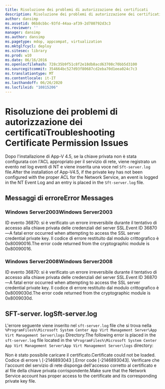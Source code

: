 ```yaml
---
title: Risoluzione dei problemi di autorizzazione dei certificati
description: Risoluzione dei problemi di autorizzazione dei certificati
author: dansimp
ms.assetid: 06b8cbbc-93fd-44aa-af39-2d780792d3c3
ms.reviewer: ''
manager: dansimp
ms.author: dansimp
ms.pagetype: mdop, appcompat, virtualization
ms.mktglfcycl: deploy
ms.sitesec: library
ms.prod: w10
ms.date: 06/16/2016
ms.openlocfilehash: 728c35b9f51c8f2e18db8acd63708c70bb5d3100
ms.sourcegitcommit: 354664bc527d93f80687cd2eba70d1eea024c7c3
ms.translationtype: MT
ms.contentlocale: it-IT
ms.lasthandoff: 06/26/2020
ms.locfileid: "10815206"
---
```

# <span data-ttu-id="b6a47-103">Risoluzione dei problemi di autorizzazione dei certificati</span><span class="sxs-lookup"><span data-stu-id="b6a47-103">Troubleshooting Certificate Permission Issues</span></span>


<span data-ttu-id="b6a47-104">Dopo l'installazione di App-V 4.5, se la chiave privata non è stata configurata con l'ACL appropriato per il servizio di rete, viene registrato un evento nel log eventi di NT e viene inserita una voce nel `Sft-server.log` file.</span><span class="sxs-lookup"><span data-stu-id="b6a47-104">After the installation of App-V4.5, if the private key has not been configured with the proper ACL for the Network Service, an event is logged in the NT Event Log and an entry is placed in the `Sft-server.log` file.</span></span>

## <span data-ttu-id="b6a47-105">Messaggi di errore</span><span class="sxs-lookup"><span data-stu-id="b6a47-105">Error Messages</span></span>


### <span data-ttu-id="b6a47-106">Windows Server2003</span><span class="sxs-lookup"><span data-stu-id="b6a47-106">Windows Server2003</span></span>

<span data-ttu-id="b6a47-107">ID evento 36870: si è verificato un errore irreversibile durante il tentativo di accesso alla chiave privata delle credenziali del server SSL.</span><span class="sxs-lookup"><span data-stu-id="b6a47-107">Event ID 36870—A fatal error occurred when attempting to access the SSL server credential private key.</span></span> <span data-ttu-id="b6a47-108">Il codice di errore restituito dal modulo crittografico è 0x80090016.</span><span class="sxs-lookup"><span data-stu-id="b6a47-108">The error code returned from the cryptographic module is 0x80090016.</span></span>

### <span data-ttu-id="b6a47-109">Windows Server2008</span><span class="sxs-lookup"><span data-stu-id="b6a47-109">Windows Server2008</span></span>

<span data-ttu-id="b6a47-110">ID evento 36870: si è verificato un errore irreversibile durante il tentativo di accesso alla chiave privata delle credenziali del server SSL.</span><span class="sxs-lookup"><span data-stu-id="b6a47-110">Event ID 36870—A fatal error occurred when attempting to access the SSL server credential private key.</span></span> <span data-ttu-id="b6a47-111">Il codice di errore restituito dal modulo crittografico è 0x8009030d.</span><span class="sxs-lookup"><span data-stu-id="b6a47-111">The error code returned from the cryptographic module is 0x8009030d.</span></span>

## <span data-ttu-id="b6a47-112">SFT-server. log</span><span class="sxs-lookup"><span data-stu-id="b6a47-112">Sft-server.log</span></span>


<span data-ttu-id="b6a47-113">L'errore seguente viene inserito nel `sft-server.log` file che si trova nella `%ProgramFiles%\Microsoft System Center App Virt Management Server\App Virt Management Server\logs` Directory:</span><span class="sxs-lookup"><span data-stu-id="b6a47-113">The following error is placed in the `sft-server.log` file located in the `%ProgramFiles%\Microsoft System Center App Virt Management Server\App Virt Management Server\logs` directory:</span></span>

<span data-ttu-id="b6a47-114">Non è stato possibile caricare il certificato.</span><span class="sxs-lookup"><span data-stu-id="b6a47-114">Certificate could not be loaded.</span></span> <span data-ttu-id="b6a47-115">Codice di errore \ [-2146893043 \].</span><span class="sxs-lookup"><span data-stu-id="b6a47-115">Error code \[-2146893043\].</span></span> <span data-ttu-id="b6a47-116">Verificare che l'account del servizio di rete disponga dell'accesso corretto al certificato e al file della chiave privata corrispondente.</span><span class="sxs-lookup"><span data-stu-id="b6a47-116">Make sure that the Network Service account has proper access to the certificate and its corresponding private key file.</span></span>

 

 






